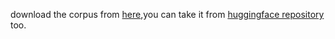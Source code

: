 download the corpus from [here](https://drive.google.com/file/d/11iTI9YpShmEkMHMzj4sERn8Fs4Cpty7N/view?usp=sharing),you can take it from [huggingface repository](https://huggingface.co/datasets/gaokerena/medical_corpus) too.
